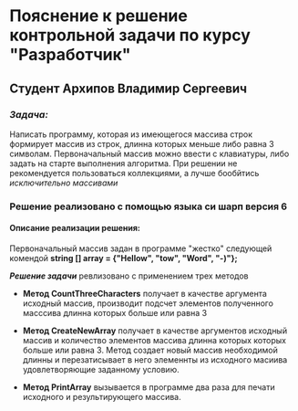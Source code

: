 # Пояснение к решение контрольной задачи по курсу "Разработчик"

## Студент Архипов Владимир Сергеевич  

### _Задача:_
 
 Написать программу, которая из имеющегося массива строк формирует массив из строк, длинна которых меньше либо равна 3 символам. Первоначальный массив можно ввести с клавиатуры, либо задать на старте выполнения алгоритма. При решении не рекомендуется пользоваться коллекциями, а лучше бообйтись *исключительно массивами*

### Решение реализовано с помощью языка си шарп версия 6

#### Описание реализации решения: 

Первоначальный массив задан в программе "жестко" 
следующей комендой __string [] array = {"Hellow", "tow", "Word", "-)"};__

___Решение задачи___ ревлизовано с применением трех методов

* __Метод CountThreeCharacters__ получает в качестве аргумента исходный массив, производит подсчет элементов  полученного масссива длинна которых больше или равна 3

* __Метод CreateNewArray__ получает в качестве аргументов исходный массив и количество элементов массива длинна которых которых больше или равна 3. Метод создает новый массив необходимой длинны и перезатисывает в него элеменнты из исходного масиива удовлетворяющие заданному условию. 

* __Метод PrintArray__ вызывается в программе два раза для печати исходного и результирующего массива. 









